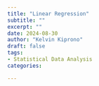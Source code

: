 ```yaml
---
title: "Linear Regression"
subtitle: ""
excerpt: ""
date: 2024-08-30
author: "Kelvin Kiprono"
draft: false
tags:
- Statistical Data Analysis
categories:

---
```




